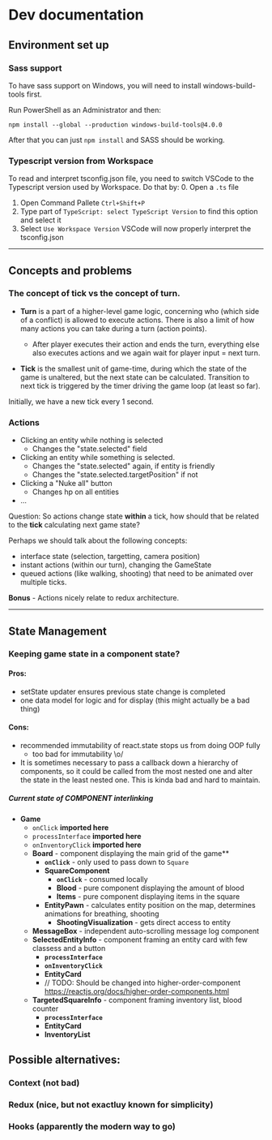# Dev documentation

## Environment set up

### Sass support

To have sass support on Windows, you will need to install windows-build-tools first.

Run PowerShell as an Administrator and then:

`npm install --global --production windows-build-tools@4.0.0`

After that you can just `npm install` and SASS should be working.

### Typescript version from Workspace

To read and interpret tsconfig.json file, you need to switch VSCode to the
Typescript version used by Workspace. Do that by:
0. Open a `.ts` file
1. Open Command Pallete `Ctrl+Shift+P`
2. Type part of `TypeScript: select TypeScript Version` to find this option and select it
3. Select `Use Workspace Version`
VSCode will now properly interpret the tsconfig.json

---

## Concepts and problems

### The concept of **tick** vs the concept of **turn**.

- **Turn** is a part of a higher-level game logic, concerning who (which side of a conflict) is allowed to execute actions. There is also a limit of how many actions you can take during a turn (action points).
  - After player executes their action and ends the turn, everything else also executes actions and we again wait for player input = next turn.

- **Tick** is the smallest unit of game-time, during which the state of the game is unaltered, but the next state can be calculated.
  Transition to next tick is triggered by the timer driving the game loop (at least so far).

Initially, we have a new tick every 1 second.

### Actions

- Clicking an entity while nothing is selected
  - Changes the "state.selected" field
- Clicking an entity while something is selected.
  - Changes the "state.selected" again, if entity is friendly
  - Changes the "state.selected.targetPosition" if not
- Clicking a "Nuke all" button
  - Changes hp on all entities
- ...

Question: So actions change state **within** a tick, how should that be related to the **tick** calculating next game state?

Perhaps we should talk about the following concepts:
- interface state (selection, targetting, camera position)
- instant actions (within our turn), changing the GameState
- queued actions (like walking, shooting) that need to be animated over multiple ticks.

**Bonus** - Actions nicely relate to redux architecture.

---

## State Management

### Keeping game state in a component state?

#### Pros:

- setState updater ensures previous state change is completed
- one data model for logic and for display (this might actually be a bad thing)

#### Cons:

- recommended immutability of react.state stops us from doing OOP fully
  - too bad for immutability \o/
- It is sometimes necessary to pass a callback down a hierarchy of components, so it could be called from the most nested one and alter the state in the least nested one.
This is kinda bad and hard to maintain.

##### Current state of COMPONENT interlinking
- **Game**
  - `onClick` **imported here**
  - `processInterface` **imported here**
  - `onInventoryClick` **imported here**
  - **Board** - component displaying the main grid of the game**
    - **`onClick`** - only used to pass down to `Square`
    - **SquareComponent**
      - **`onClick`** - consumed locally
      - **Blood** - pure component displaying the amount of blood
      - **Items** - pure component displaying items in the square
    - **EntityPawn** - calculates entity position on the map, determines animations for breathing, shooting
      - **ShootingVisualization** - gets direct access to entity
  - **MessageBox** - independent auto-scrolling message log component
  - **SelectedEntityInfo** - component framing an entity card with few classess and a button
    - **`processInterface`**
    - **`onInventoryClick`**
    - **EntityCard**
    - // TODO: Should be changed into higher-order-component
      https://reactjs.org/docs/higher-order-components.html
  - **TargetedSquareInfo** - component framing inventory list, blood counter
    - **`processInterface`**
    - **EntityCard**
    - **InventoryList**


## Possible alternatives:
### Context (not bad)
### Redux (nice, but not exactluy known for simplicity)
### Hooks (apparently the modern way to go)
